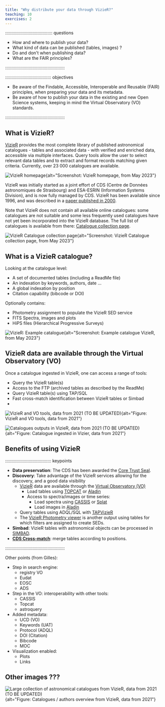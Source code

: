 ```yaml
---
title: "Why distribute your data through VizieR?"
teaching: 10
exercises: 2
---
```


:::::::::::::::::::::::::::::::::::::: questions 

- How and where to publish your data?
- What kind of data can be published (tables, images) ?
- Do and don't when publishing data?
- What are the FAIR principles?

::::::::::::::::::::::::::::::::::::::::::::::::

::::::::::::::::::::::::::::::::::::: objectives

- Be aware of the Findable, Accessible, Interoperable and Reusable (FAIR) principles, when preparing your data and its metadata.
- Be aware of how to publish your data in the existing and new Open Science systems,  keeping in mind the Virtual Observatory (VO) standards.

::::::::::::::::::::::::::::::::::::::::::::::::



<!--  ----------------------------------------- -->
<!--            VizieR description              -->
<!--  ----------------------------------------- -->
<!-- Source: https://vizier.cds.unistra.fr/index.gml -->
## What is VizieR?

[VizieR][vizier-home] provides the most complete library of published astronomical catalogues - tables and associated data - with verified and enriched data, accessible via multiple interfaces. Query tools allow the user to select relevant data tables and to extract and format records matching given criteria. Currently, over 23 000 catalogues are available. 

<!--
![VizieR homepage](https://raw.githubusercontent.com/cds-astro/a-FAIR-journey-for-astronomical-data/main/episodes/images/vizier_homepage_may2023.png){alt="Screenshot: VizieR homepage, from May 2023"}
-->
![VizieR homepage](file:///home/agonneau/Programs/Github/a-FAIR-journey-for-astronomical-data/episodes/images/vizier_homepage_may2023.png){alt="Screenshot: VizieR homepage, from May 2023"}

VizieR was initially started as a joint effort of CDS (Centre de Données astronomiques de Strasbourg) and ESA-ESRIN (Information Systems Division), and is now fully managed by CDS. VizieR has been available since 1996, and was described in a [paper published in 2000][vizier-first-publi].

Note that VizieR does not contain all available online catalogues: some catalogues are not suitable and some less frequently used catalogues have not yet been incorporated into the VizieR database. The full list of catalogues is available from there: [Catalogue collection page][vizier-catalogue-collection].

<!--
![VizieR Catalogue collection page](https://raw.githubusercontent.com/cds-astro/a-FAIR-journey-for-astronomical-data/main/episodes/images/vizier_catalogue_collection_may2023.png){alt="Screenshot: VizieR Catalogue collection page, from May 2023"}
-->
![VizieR Catalogue collection page](file:///home/agonneau/Programs/Github/a-FAIR-journey-for-astronomical-data/episodes/images/vizier_catalogue_collection_may2023.png){alt="Screenshot: VizieR Catalogue collection page, from May 2023"}



<!--  ----------------------------------------- -->
<!--            VizieR catalogue                -->
<!--  ----------------------------------------- -->
<!-- Source: Presentation Gilles AAS 2021 -->
## What is a VizieR catalogue?

Looking at the catalogue level:

- A set of documented tables (including a ReadMe file)
- An indexation by keywords, authors, date ...
- A global indexation by position
- Citation capability (bibcode or DOI)

Optionally contains:

- Photometry assignment to populate the VizieR SED service
- FITS Spectra, images and plots
- HiPS files (Hierarchical Progressive Surveys) 

<!--
![VizieR: Example catalogue](https://raw.githubusercontent.com/cds-astro/a-FAIR-journey-for-astronomical-data/main/episodes/images/vizier_catalogue_example_may2023.png){alt="Screenshot: Example catalogue VizieR, from May 2023"}
-->
![VizieR: Example catalogue](file:///home/agonneau/Programs/Github/a-FAIR-journey-for-astronomical-data/episodes/images/vizier_catalogue_example_may2023.png){alt="Screenshot: Example catalogue VizieR, from May 2023"}


<!--  ----------------------------------------- -->
<!--            VizieR and VO                   -->
<!--  ----------------------------------------- -->
## VizieR data are available through the Virtual Observatory (VO)

Once a catalogue ingested in VizieR, one can access a range of tools:

- Query the VizieR table(s)
- Access to the FTP (archived tables as described by the ReadMe)
- Query VizieR table(s) using TAP/SQL
- Fast cross-match identification between VizieR tables or Simbad
-  

<!-- 
![VizieR and VO tools, data from 2021 (**TO BE UPDATED**)](https://raw.githubusercontent.com/cds-astro/a-FAIR-journey-for-astronomical-data/main/episodes/images/vizier_tools_from_2021.png){alt="Figure: VizieR and VO tools, data from 2021"}
-->
![VizieR and VO tools, data from 2021 (**TO BE UPDATED**)](file:///home/agonneau/Programs/Github/a-FAIR-journey-for-astronomical-data/episodes/images/vizier_tools_from_2021.png){alt="Figure: VizieR and VO tools, data from 2021"}


<!-- 
![Catalogues outputs in VizieR, data from 2021 (**TO BE UPDATED**)](https://raw.githubusercontent.com/cds-astro/a-FAIR-journey-for-astronomical-data/main/episodes/images/catalogue_output_vizier_from_2021.png){alt="Figure: Catalogue ingested in Vizier, data from 2021"}
-->
![Catalogues outputs in VizieR, data from 2021 (**TO BE UPDATED**)](file:///home/agonneau/Programs/Github/a-FAIR-journey-for-astronomical-data/episodes/images/catalogue_output_vizier_from_2021.png){alt="Figure: Catalogue ingested in Vizier, data from 2021"}



<!--  ----------------------------------------- -->
<!--            Keypoints                       -->
<!--  ----------------------------------------- -->
<!-- Source: https://cdsarc.cds.unistra.fr/vizier.submit/publication-notes.html#section1 -->
## Benefits of using VizieR 

::::::::::::::::::::::::::::::::::::: keypoints

- **Data preservation**: The CDS has been awarded the [Core Trust Seal][cts].
- **Discovery**: Take advantage of the VizieR services allowing for the discovery, and a good data visibility
	- [VizieR][vizier-data-search] data are available through the [Virtual Observatory (VO)][ivoa-link]
		- Load tables using [TOPCAT][topcat] or [Aladin][aladin-home]
		- Access to spectra/images or time series:
			- Load spectra using [CASSIS][cassis] or [Splat][splat]
			- Load images in [Aladin][aladin-home]
	- Query tables using ADQL/SQL with [TAPVizieR][tap-vizier]
	- The [VizieR Photometry viewer][vizier-sed] is another output using tables for which filters are assigned to create SEDs.
- **Simbad**: VizieR tables with astronomical objects can be processed in [SIMBAD][simbad-home].
- **[CDS Cross-match][xmatch-home]**: merge tables according to positions.

::::::::::::::::::::::::::::::::::::::::::::::::




Other points (from Gilles):

- Step in search engine:
	- registry VO
	- Eudat
	- EOSC
	- ADS
- Step in the VO: interoperability with other tools:
	- CASSIS
	- Topcat
	- astroquery
- Added metadata:
	- UCD (VO)
	- Keywords (UAT)
	- Protocol (ADQL)
	- DOI (Citation)
	- Bibcode
	- MOC
- Visualization enabled:
	- Plots
	- Links



<!--  ----------------------------------------- -->
<!--            Other images                       -->
<!--  ----------------------------------------- -->
<!-- Source: https://cdsarc.cds.unistra.fr/vizier.submit/publication-notes.html#section1 -->
## Other images ???

<!--
![Large collection of astronomical catalogues from VizieR, data from 2021 (**TO BE UPDATED**)](https://raw.githubusercontent.com/cds-astro/a-FAIR-journey-for-astronomical-data/main/episodes/images/vizier_collection_from_2021.png){alt="Figure: Catalogues / authors overview from VizieR, data from 2021"}
-->
![Large collection of astronomical catalogues from VizieR, data from 2021 (**TO BE UPDATED**)](file:///home/agonneau/Programs/Github/a-FAIR-journey-for-astronomical-data/episodes/images/vizier_collection_from_2021.png){alt="Figure: Catalogues / authors overview from VizieR, data from 2021"}



<!--  ----------------------------------------- -->
<!-- 		Link references			-->
<!--  ----------------------------------------- -->
[cassis]: http://cassis.irap.omp.eu/?page=cassis
[cts]: https://www.coretrustseal.org/
[ivoa-link]: https://www.ivoa.net/
[splat]: http://star-www.dur.ac.uk/~pdraper/splat/splat.html
[topcat]:  http://www.starlink.ac.uk/topcat/
<!-- -->
[aladin-home]: http://aladin.cds.unistra.fr/aladin.gml
[simbad-home]: http://simbad.cds.unistra.fr/simbad/
[xmatch-home]: http://cdsxmatch.u-strasbg.fr/
[vizier-home]: https://vizier.cds.unistra.fr/index.gml
[tap-vizier]: http://tapvizier.cds.unistra.fr/adql/
[vizier-data-search]: https://vizier.cds.unistra.fr/viz-bin/VizieR
[vizier-catalogue-collection]: https://cdsarc.cds.unistra.fr/viz-bin/Cat?menu=on
[vizier-first-publi]: https://ui.adsabs.harvard.edu/abs/2000A%26AS..143...23O/abstract
[vizier-make-your-data-visible]: https://vizier.cds.unistra.fr/vizier/submit/Make_your_data_visible.pdf
[vizier-publi-data-home]: https://vizier.cds.unistra.fr/vizier/submit.htx
[vizier-publi-notes-help]: https://cdsarc.cds.unistra.fr/vizier.submit/publication-notes.html
[vizier-sed]: http://vizier.cds.unistra.fr/vizier/sed/
[vizier-submit-data-help]: https://cdsarc.cds.unistra.fr/vizier.submit/help.html
